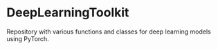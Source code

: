 # DeepLearningToolkit
Repository with various functions and classes for deep learning models using PyTorch.
